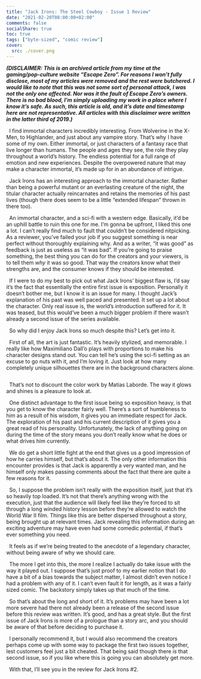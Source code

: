 ```yaml
---
title: "Jack Irons: The Steel Cowboy - Issue 1 Review"
date: "2021-02-20T08:00:00+02:00"
comments: false
socialShare: true
toc: true
tags: ["byte-sized", "comic review"]
cover:
  src: ./cover.png
---
```


<!-- wp:paragraph -->
<p><strong><em>(DISCLAIMER: This is an archived article from my time at the gaming/pop-culture website “Escape Zero”. For reasons I won’t fully disclose, most of my articles were removed and the rest were butchered. I would like to note that this was not some sort of personal attack, I was not the only one affected. Nor was it the fault of Escape Zero’s owners. There is no bad blood, I’m simply uploading my work in a place where I know it’s safe. As such, this article is old, and it’s date and timestamp here are not representative. All articles with this disclaimer were written in the latter third of 2019.)</em></strong></p>
<!-- /wp:paragraph -->

<!-- wp:paragraph -->
<p>  I find immortal characters incredibly interesting. From Wolverine in the X-Men, to Highlander, and just about any vampire story. That’s why I have some of my own. Either immortal, or just characters of a fantasy race that live longer than humans. The people and ages they see, the role they play throughout a world’s history. The endless potential for a full range of emotion and new experiences. Despite the overpowered nature that may make a character immortal, it’s made up for in an abundance of intrigue.</p>
<!-- /wp:paragraph -->

<!-- wp:paragraph -->
<p>  Jack Irons has an interesting approach to the immortal character. Rather than being a powerful mutant or an everlasting creature of the night, the titular character actually reincarnates and retains the memories of his past lives (though there does seem to be a little “extended lifespan” thrown in there too).</p>
<!-- /wp:paragraph -->

<!-- wp:paragraph -->
<p>  An immortal character, and a sci-fi with a western edge. Basically, it’d be an uphill battle to ruin this one for me. I’m gonna be upfront, I liked this one a lot. I can’t really find much to fault that couldn’t be considered nitpicking. As a reviewer, you’ve failed your job if you suggest something is near perfect without thoroughly explaining why. And as a writer, “it was good” as feedback is just as useless as “it was bad”. If you’re going to praise something, the best thing you can do for the creators and your viewers, is to tell them <em>why</em> it was so good. That way the creators know what their strengths are, and the consumer knows if they should be interested.</p>
<!-- /wp:paragraph -->

<!-- wp:paragraph -->
<p>  If I were to do my best to pick out what Jack Irons’ biggest flaw is, I’d say it’s the fact that essentially the entire first issue is exposition. Personally it doesn’t bother me, but I know it is an issue for many. I thought Jack’s explanation of his past was well paced and presented. It set up a lot about the character. Only real issue is, the world’s introduction suffered for it. It was teased, but this would’ve been a much bigger problem if there wasn’t already a second issue of the series available.</p>
<!-- /wp:paragraph -->

<!-- wp:paragraph -->
<p>  So why did I enjoy Jack Irons so much despite this? Let’s get into it.</p>
<!-- /wp:paragraph -->

<!-- wp:paragraph -->
<p>  First of all, the art is just fantastic. It’s heavily stylized, and memorable. I really like how Maximiliano Dall’o plays with proportions to make his character designs stand out. You can tell he’s using the sci-fi setting as an excuse to go nuts with it, and I’m loving it. Just look at how many completely unique silhouettes there are in the background characters alone.</p>
<!-- /wp:paragraph -->

<!-- wp:image -->
<figure class="wp-block-image"><img src="https://lh3.googleusercontent.com/lHhAzYJBLoz8oDbIyVUvChB2ZY_spaANIYS94nhR5Q0oToW7U1UYgYNQC74fkkFNcOLnLuLw1UleOahoIGJMTGGUcU2xxJwkE5WKw0iyObJajUcbHZN63nfYI5IuEHhbp68l3C_W" alt=""/></figure>
<!-- /wp:image -->

<!-- wp:paragraph -->
<p>  That’s not to discount the color work by Matias Laborde. The way it glows and shines is a pleasure to look at.</p>
<!-- /wp:paragraph -->

<!-- wp:paragraph -->
<p>  One distinct advantage to the first issue being so exposition heavy, is that you get to know the character fairly well. There’s a sort of humbleness to him as a result of his wisdom, it gives you an immediate respect for Jack. The exploration of his past and his current description of it gives you a great read of his personality. Unfortunately, the lack of anything going on during the time of the story means you don’t really know what he does or what drives him currently.</p>
<!-- /wp:paragraph -->

<!-- wp:paragraph -->
<p>  We do get a short little fight at the end that gives us a good impression of how he carries himself, but that’s about it. The only other information this encounter provides is that Jack is apparently a very wanted man, and he himself only makes passing comments about the fact that there are quite a few reasons for it.</p>
<!-- /wp:paragraph -->

<!-- wp:paragraph -->
<p>  So, I suppose the problem isn’t really with the exposition itself, just that it’s so heavily top loaded. It’s not that there’s anything wrong with the execution, just that the audience will likely feel like they’re forced to sit through a long winded history lesson before they’re allowed to watch the World War II film. Things like this are better dispersed throughout a story, being brought up at relevant times. Jack revealing this information during an exciting adventure may have even had some comedic potential, if that’s ever something you need.</p>
<!-- /wp:paragraph -->

<!-- wp:paragraph -->
<p>  It feels as if we’re being treated to the anecdote of a legendary character, without being aware of why we should care.</p>
<!-- /wp:paragraph -->

<!-- wp:paragraph -->
<p>  The more I get into this, the more I realize I actually do take issue with the way it played out. I suppose that’s just proof to my earlier notion that I do have a bit of a bias towards the subject matter, I almost didn’t even notice I had a problem with any of it. I can’t even fault it for length, as it was a fairly sized comic. The backstory simply takes up that much of the time.</p>
<!-- /wp:paragraph -->

<!-- wp:paragraph -->
<p>  So that’s about the long and short of it. It’s problems may have been a lot more severe had there not already been a release of the second issue before this review was written. It’s good, and has a great style. But the first issue of Jack Irons is more of a prologue than a story arc, and you should be aware of that before deciding to purchase it.</p>
<!-- /wp:paragraph -->

<!-- wp:paragraph -->
<p>  I personally recommend it, but I would also recommend the creators perhaps come up with some way to package the first two issues together, lest customers feel just a bit cheated. That being said though there <em>is</em> that second issue, so if you like where this is going you can absolutely get more.</p>
<!-- /wp:paragraph -->

<!-- wp:paragraph -->
<p>  With that, I’ll see you in the review for Jack Irons #2.</p>
<!-- /wp:paragraph -->
